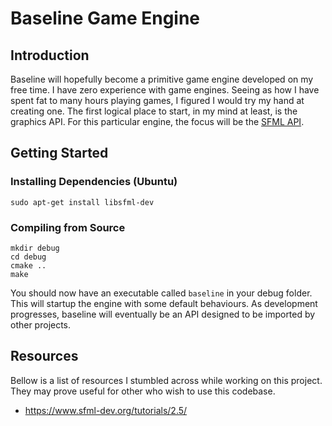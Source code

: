 # Baseline Game Engine

## Introduction
Baseline will hopefully become a primitive game engine developed on my free time. I have zero experience with game 
engines. Seeing as how I have spent fat to many hours playing games, I figured I would try my hand at creating one. 
The first logical place to start, in my mind at least, is the graphics API. For this particular engine, the focus will 
be the [SFML API](https://www.sfml-dev.org/index.php).

## Getting Started
### Installing Dependencies (Ubuntu)
```
sudo apt-get install libsfml-dev
```

### Compiling from Source
```
mkdir debug
cd debug
cmake ..
make
```

You should now have an executable called `baseline` in your debug folder. This will startup the engine with some default 
behaviours. As development progresses, baseline will eventually be an API designed to be imported by other projects.


## Resources
Bellow is a list of resources I stumbled across while working on this project. They may prove useful for other who wish 
to use this codebase.
- https://www.sfml-dev.org/tutorials/2.5/
